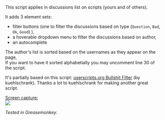 This script applies in discussions list on scripts (yours and of others).  

It adds 3 element sets:
- filter buttons (one to filter the discussions based on type (`Question`, `Bad`, `Ok`, `Good`) ),    
- a hoverable dropdown menu to filter the discussions based on author,
- an autocomplete 

The author's list is sorted based on the usernames as they appear on the page,  
If you want to have it sorted alphabetially you may uncomment line 30 of the script.


It's partially based on this script: [userscripts.org Bullshit Filter](http://userscripts-mirror.org/scripts/show/97145) (by kuehlschrank). 
Thanks a lot to kuehlschrank for making another great script.


 <u>Screen capture:</u>  
 ![](http://i.imgur.com/Yn8cK3Q.gif)



*Tested in Greasemonkey.*


